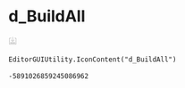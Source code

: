 # d_BuildAll
![](/img/d_BuildAll.png)

``` CSharp
EditorGUIUtility.IconContent("d_BuildAll")
```
```
-5891026859245086962
```
